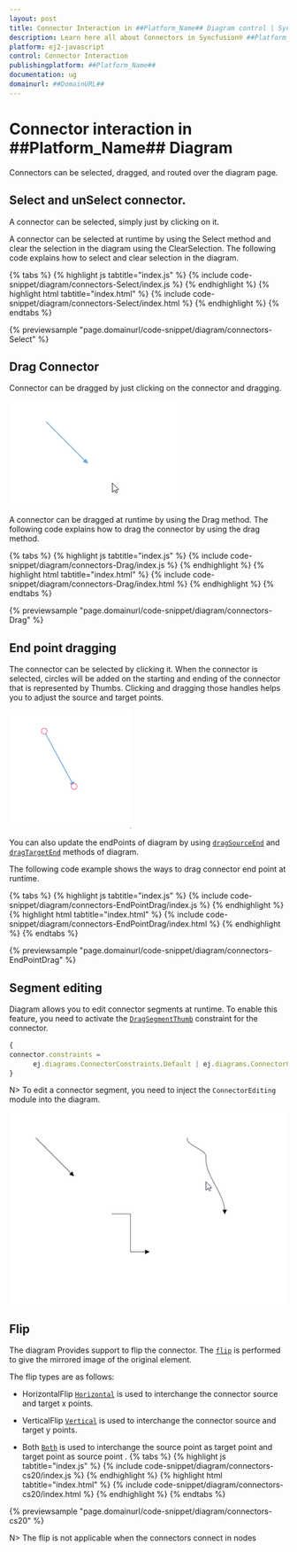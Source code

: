 ```yaml
---
layout: post
title: Connector Interaction in ##Platform_Name## Diagram control | Syncfusion®
description: Learn here all about Connectors in Syncfusion® ##Platform_Name## Diagram control of Syncfusion Essential® JS 2 and more.
platform: ej2-javascript
control: Connector Interaction
publishingplatform: ##Platform_Name##
documentation: ug
domainurl: ##DomainURL##
---
```


# Connector interaction in ##Platform_Name## Diagram

Connectors can be selected, dragged, and routed over the diagram page.

## Select and unSelect connector.

A connector can be selected, simply just by clicking on it.

A connector can be selected at runtime by using the Select method and clear the selection in the diagram using the ClearSelection. The following code explains how to select and clear selection in the diagram.

{% tabs %}
{% highlight js tabtitle="index.js" %}
{% include code-snippet/diagram/connectors-Select/index.js %}
{% endhighlight %}
{% highlight html tabtitle="index.html" %}
{% include code-snippet/diagram/connectors-Select/index.html %}
{% endhighlight %}
{% endtabs %}
        
{% previewsample "page.domainurl/code-snippet/diagram/connectors-Select" %}

## Drag Connector

Connector can be dragged by just clicking on the connector and dragging.

![Connector Drag Gif](../../images/connector-dragGif.gif)

A connector can be dragged at runtime by using the Drag method. The following code explains how to drag the connector by using the drag method.

{% tabs %}
{% highlight js tabtitle="index.js" %}
{% include code-snippet/diagram/connectors-Drag/index.js %}
{% endhighlight %}
{% highlight html tabtitle="index.html" %}
{% include code-snippet/diagram/connectors-Drag/index.html %}
{% endhighlight %}
{% endtabs %}
        
{% previewsample "page.domainurl/code-snippet/diagram/connectors-Drag" %}

## End point dragging

The connector can be selected by clicking it. When the connector is selected, circles will be added on the starting and ending of the connector that is represented by Thumbs. Clicking and dragging those handles helps you to adjust the source and target points.

![End Point drag GIF](../../images/EndPointDragGif.gif)

You can also update the endPoints of diagram by using [`dragSourceEnd`](../api/diagram/#dragsourceend) and [`dragTargetEnd`](../api/diagram/#dragtargetend) methods of diagram. 

The following code example shows the ways to drag connector end point at runtime.

{% tabs %}
{% highlight js tabtitle="index.js" %}
{% include code-snippet/diagram/connectors-EndPointDrag/index.js %}
{% endhighlight %}
{% highlight html tabtitle="index.html" %}
{% include code-snippet/diagram/connectors-EndPointDrag/index.html %}
{% endhighlight %}
{% endtabs %}
        
{% previewsample "page.domainurl/code-snippet/diagram/connectors-EndPointDrag" %}


## Segment editing

Diagram allows you to edit connector segments at runtime. To enable this feature, you need to activate the [`DragSegmentThumb`](../api/diagram/connectorConstraints/) constraint for the connector.

```javascript
{
connector.constraints =
      ej.diagrams.ConnectorConstraints.Default | ej.diagrams.ConnectorConstraints.DragSegmentThumb;
}

```

N> To edit a connector segment, you need to inject the `ConnectorEditing` module into the diagram.

![Connector segmnet edit](../../images/connectorEditing.gif)

## Flip

The diagram Provides support to flip the connector. The [`flip`](../api/diagram/connector#flip) is performed to give the mirrored image of the original element.

The flip types are as follows:

* HorizontalFlip
 [`Horizontal`](../api/diagram/flipDirection) is used to interchange the connector source and target x points.

* VerticalFlip
[`Vertical`](../api/diagram/flipDirection) is used to interchange the connector source and target y points.

* Both
[`Both`](../api/diagram/flipDirection) is used to interchange the source point as target point and target point as source point
.
{% tabs %}
{% highlight js tabtitle="index.js" %}
{% include code-snippet/diagram/connectors-cs20/index.js %}
{% endhighlight %}
{% highlight html tabtitle="index.html" %}
{% include code-snippet/diagram/connectors-cs20/index.html %}
{% endhighlight %}
{% endtabs %}
        
{% previewsample "page.domainurl/code-snippet/diagram/connectors-cs20" %}

 N> The flip is not applicable when the connectors connect in nodes